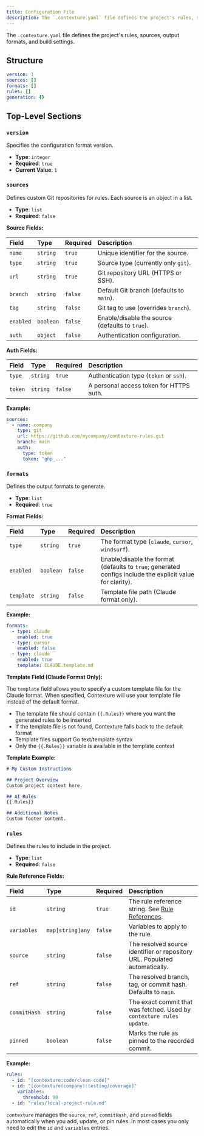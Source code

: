 ```yaml
---
title: Configuration File
description: The `.contexture.yaml` file defines the project's rules, sources, output formats, and build settings.
---
```

The `.contexture.yaml` file defines the project's rules, sources, output formats, and build settings.

## Structure

```yaml
version: 1
sources: []
formats: []
rules: []
generation: {}
```

## Top-Level Sections

### `version`

Specifies the configuration format version.

-   **Type**: `integer`
-   **Required**: `true`
-   **Current Value**: `1`

### `sources`

Defines custom Git repositories for rules. Each source is an object in a list.

-   **Type**: `list`
-   **Required**: `false`

**Source Fields:**

| Field   | Type     | Required | Description                               |
| :------ | :------- | :------- | :---------------------------------------- |
| `name`    | `string`   | `true`     | Unique identifier for the source.         |
| `type`    | `string`   | `true`     | Source type (currently only `git`).       |
| `url`     | `string`   | `true`     | Git repository URL (HTTPS or SSH).        |
| `branch`  | `string`   | `false`    | Default Git branch (defaults to `main`).    |
| `tag`     | `string`   | `false`    | Git tag to use (overrides `branch`).      |
| `enabled` | `boolean`  | `false`    | Enable/disable the source (defaults to `true`). |
| `auth`    | `object`   | `false`    | Authentication configuration.             |

**Auth Fields:**

| Field | Type     | Required | Description                                     |
| :---- | :------- | :------- | :---------------------------------------------- |
| `type`  | `string`   | `true`     | Authentication type (`token` or `ssh`).         |
| `token` | `string`   | `false`    | A personal access token for HTTPS auth.         |

**Example:**
```yaml
sources:
  - name: company
    type: git
    url: https://github.com/mycompany/contexture-rules.git
    branch: main
    auth:
      type: token
      token: "ghp_..."
```

### `formats`

Defines the output formats to generate.

-   **Type**: `list`
-   **Required**: `true`

**Format Fields:**

| Field      | Type      | Required | Description                                     |
| :--------- | :-------- | :------- | :---------------------------------------------- |
| `type`     | `string`    | `true`     | The format type (`claude`, `cursor`, `windsurf`). |
| `enabled`  | `boolean`   | `false`    | Enable/disable the format (defaults to `true`; generated configs include the explicit value for clarity). |
| `template` | `string`    | `false`    | Template file path (Claude format only).          |

**Example:**
```yaml
formats:
  - type: claude
    enabled: true
  - type: cursor
    enabled: false
  - type: claude
    enabled: true
    template: CLAUDE.template.md
```

**Template Field (Claude Format Only):**

The `template` field allows you to specify a custom template file for the Claude format. When specified, Contexture will use your template file instead of the default format.

- The template file should contain `{{.Rules}}` where you want the generated rules to be inserted
- If the template file is not found, Contexture falls back to the default format
- Template files support Go text/template syntax
- Only the `{{.Rules}}` variable is available in the template context

**Template Example:**
```markdown
# My Custom Instructions

## Project Overview
Custom project context here.

## AI Rules
{{.Rules}}

## Additional Notes  
Custom footer content.
```

### `rules`

Defines the rules to include in the project.

-   **Type**: `list`
-   **Required**: `false`

**Rule Reference Fields:**

| Field        | Type             | Required | Description                                                             |
| :----------- | :--------------- | :------- | :---------------------------------------------------------------------- |
| `id`         | `string`         | `true`     | The rule reference string. See [Rule References](../reference/rules/rule-references). |
| `variables`  | `map[string]any` | `false`    | Variables to apply to the rule.                                         |
| `source`     | `string`         | `false`    | The resolved source identifier or repository URL. Populated automatically. |
| `ref`        | `string`         | `false`    | The resolved branch, tag, or commit hash. Defaults to `main`.            |
| `commitHash` | `string`         | `false`    | The exact commit that was fetched. Used by `contexture rules update`.     |
| `pinned`     | `boolean`        | `false`    | Marks the rule as pinned to the recorded commit.                         |

**Example:**
```yaml
rules:
  - id: "[contexture:code/clean-code]"
  - id: "[contexture(company):testing/coverage]"
    variables:
      threshold: 90
  - id: "rules/local-project-rule.md"
```

`contexture` manages the `source`, `ref`, `commitHash`, and `pinned` fields automatically when you add, update, or pin rules. In most cases you only need to edit the `id` and `variables` entries.
